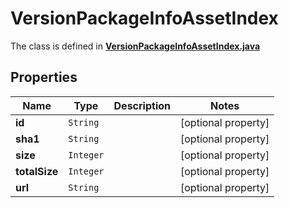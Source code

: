 

# VersionPackageInfoAssetIndex

The class is defined in **[VersionPackageInfoAssetIndex.java](../../src/main/java/org/openapitools/model/VersionPackageInfoAssetIndex.java)**

## Properties

Name | Type | Description | Notes
------------ | ------------- | ------------- | -------------
**id** | `String` |  |  [optional property]
**sha1** | `String` |  |  [optional property]
**size** | `Integer` |  |  [optional property]
**totalSize** | `Integer` |  |  [optional property]
**url** | `String` |  |  [optional property]








